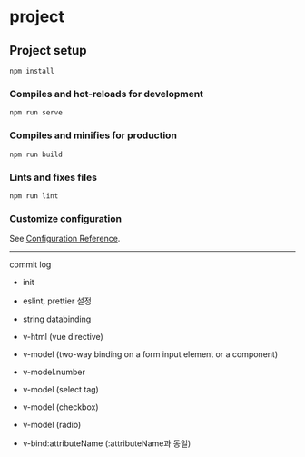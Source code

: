 # project

## Project setup
```
npm install
```

### Compiles and hot-reloads for development
```
npm run serve
```

### Compiles and minifies for production
```
npm run build
```

### Lints and fixes files
```
npm run lint
```

### Customize configuration
See [Configuration Reference](https://cli.vuejs.org/config/).

---

commit log

- init

- eslint, prettier 설정

- string databinding

- v-html (vue directive)

- v-model (two-way binding on a form input element or a component)

- v-model.number

- v-model (select tag)

- v-model (checkbox)

- v-model (radio)

- v-bind:attributeName (:attributeName과 동일)